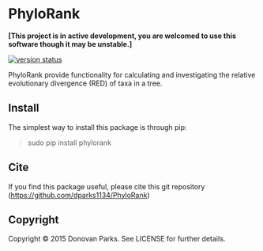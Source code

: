 # PhyloRank

<b>[This project is in active development, you are welcomed to use this software though it may be unstable.]</b>

[![version status](https://img.shields.io/pypi/v/phylorank.svg)](https://pypi.python.org/pypi/phylorank)

PhyloRank provide functionality for calculating and investigating the relative evolutionary divergence (RED) of taxa in a tree. 

## Install

The simplest way to install this package is through pip:
> sudo pip install phylorank

## Cite

If you find this package useful, please cite this git repository (https://github.com/dparks1134/PhyloRank)

## Copyright

Copyright © 2015 Donovan Parks. See LICENSE for further details.
